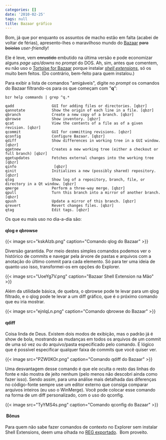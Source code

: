 ```yaml
---
categories: []
date: '2010-02-25'
tags: null
title: Bazaar gráfico
---
```


Bom, já que por enquanto os assuntos de macho estão em falta (acabei de voltar de férias), apresento-lhes o maravilhoso mundo do [Bazaar](http://www.caloni.com.br/guia-basico-de-repositorios-no-bazaar) ~~para boiolas~~ _user-friendly_!

Ele é leve, vem ~~enrustido~~ embutido na última versão e pode economizar alguns _page ups/downs_ no _prompt_ do DOS. Ah, sim, antes que comentem, eu não uso o [Tortoise for Bazaar](http://wiki.bazaar.canonical.com/TortoiseBzr) porque instalar [_shell extensions_](http://en.wikipedia.org/wiki/Shell_extension#Extensibility), só os muito bem feitos. (Do contrário, bem-feito para quem instalou.)

Para exibir a lista de comandos "amigáveis", digite no _prompt_ os comandos do Bazaar filtrando-os para os que começam com "**q**":

    
    bzr help commands | grep ^q.*
    
    qadd                 GUI for adding files or directories. [qbzr]
    qannotate            Show the origin of each line in a file. [qbzr]
    qbranch              Create a new copy of a branch. [qbzr]
    qbrowse              Show inventory. [qbzr]
    qcat                 View the contents of a file as of a given revision. [qbzr]
    qcommit              GUI for committing revisions. [qbzr]
    qconfig              Configure Bazaar. [qbzr]
    qdiff                Show differences in working tree in a GUI window. [qbzr]
    qgetnew              Creates a new working tree (either a checkout or full branch) [qbzr]
    qgetupdates          Fetches external changes into the working tree [qbzr]
    qinfo                 [qbzr]
    qinit                Initializes a new (possibly shared) repository. [qbzr]
    qlog                 Show log of a repository, branch, file, or directory in a Qt window. [qbzr]
    qmerge               Perform a three-way merge. [qbzr]
    qpull                Turn this branch into a mirror of another branch. [qbzr]
    qpush                Update a mirror of this branch. [qbzr]
    qrevert              Revert changes files. [qbzr]
    qtag                 Edit tags. [qbzr]

Os que eu mais uso no dia-a-dia são:

#### qlog e qbrowse

{{< image src="kskAIzb.png" caption="Comando qlog do Bazaar" >}}

Diversão garantida. Por meio destes simples comandos podemos ver o histórico de commits e navegar pela árvore de pastas e arquivos com a anotação do último commit para cada elemento. Só para ter uma ideia de quanto uso isso, transformei-os em opções do Explorer.

{{< image src="UoeYg7V.png" caption="Bazaar Shell Extension na Mão" >}}

Além da utilidade básica, de quebra, o qbrowse pode te levar para um qlog filtrado, e o qlog pode te levar a um diff gráfico, que é o próximo comando que eu iria mostrar.

{{< image src="ejnlqLn.png" caption="Comando qbrowse do Bazaar" >}}

#### qdiff

Coisa linda de Deus. Existem dois modos de exibição, mas o padrão já é show de bola, mostrando as mudanças em todos os arquivos de um commit de uma só vez ou do arquivo/pasta especificado pelo comando. É lógico que é possível especificar qualquer faixa de commits que você quiser ver.

{{< image src="PZW0KOr.png" caption="Comando qdiff do Bazaar" >}}

Uma desvantagem desse comando é que ele oculta o resto das linhas do fonte e não mostra de jeito nenhum (pelo menos não descobri ainda como fazer isso). Sendo assim, para uma análise mais detalhada das diferenças no código-fonte sempre use um editor externo que consiga comparar arquivos inteiros (eu uso o WinMerge). Você pode colocar esse comando na forma de um diff personalizado, com o uso do qconfig.

{{< image src="TyYMS4s.png" caption="Comando qconfig do Bazaar" >}}

####  Bônus

Para quem não sabe fazer comandos de contexto no Explorer sem instalar Shell Extensions, deem uma olhada no [REG exportado](https://caloni.com.br/text/bzr.txt).  Bom proveito.

